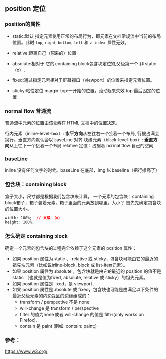 ## position 定位

### position的属性

- static:默认 指定元素使用正常的布局行为，即元素在文档常规流中当前的布局位置。此时 `top`, `right`, `bottom`, `left` 和 `z-index `属性无效。

- relative:距离自己（原来的）位置

- absolute:相对于 它的 containing block包含块定位的,父级第一个 非 static（x）, 

- fixed:通过指定元素相对于屏幕视口（viewport）的位置来指定元素位置。

- sticky:粘性定位 
    margin-top:一开始的位置，滚动起来失效
    top:最后固定的位置

### normal flow 普通流

普通流中元素的位置由该元素在 HTML 文档中的位置决定。

行内元素（inline-level-box）: **水平方向**从左往右一个接着一个布局, 行被占满会换行。垂直方向默认会以 baseLine 对齐
块级元素（block-level-box）: **垂直方向**从上往下一个接着一个布局
relative 定位：占据着 normal flow 自己的空间

### baseLine
inline 没有任何文字的时候。baseLine 在底部，img 以 baseline（把行撑高了）


### 包含块：containing block

盒子大小，尺寸都是根据我们包含块来计算，
一个元素的包含块：containing block箱子，箱子装着元素，箱子里面的元素放到哪里，大小？
首先先确定包含块的位置大小。

```css
width: 100%;  // 父级 （x）
height: 100%;
```

### 怎么确定 containing block
确定一个元素的包含块的过程完全依赖于这个元素的 position 属性：

- 如果 position 属性为 static 、 relative 或 sticky，包含块可能由它的最近的祖先块元素（比如说inline-block, block 或 list-item元素）。
- 如果 position 属性为 absolute ，包含块就是由它的最近的 position 的值不是 static （也就是值为fixed, absolute, relative 或 sticky）的祖先元素。
- 如果 position 属性是 fixed，是 viewport ,
- 如果 position 属性是 absolute 或 fixed，包含块也可能是由满足以下条件的最近父级元素的内边距区的边缘组成的：
  - transform / perspective 不是 none
  - will-change 是 transform / perspective
  - filter 的值为none 或者 will-change 的值是 filter(only works on Firefox).
  - contain 是 paint (例如: contain: paint;)

### 参考：

https://www.w3.org/